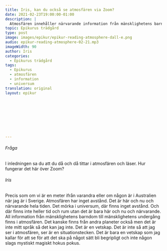 ```yaml
---
title: Iris, kan du också se atmosfären via Zoom?
date: 2021-02-23T19:00:00-01:00
description: | 
  Atmosfären innehåller närvarande information från mänsklighetens barndom till undergång, vilket är en universell vetskap utan avstånd eller tid och rum, som kan uppfattas som att se för att göra det begripligt och inte mystiskt. (Chat GPT) 
topic: Epikurus trädgård
type: post
image: images/epikur/epikur-reading-atmosphere-dall-e.png
audio: epikur-reading-atmosphere-02-21.mp3
imageWidth: 90
author: Iris
categories:
  - Epikurus trädgård
tags:
  - Epikurus
  - atmosfären
  - information
  - universum
translation: original
layout: epikur









---
```


###### Fråga
I inledningen sa du att du då och då tittar i atmosfären och läser. Hur fungerar det här över Zoom? 

###### Iris
Precis som om vi är en meter ifrån varandra eller om någon är i Australien när jag är i Sverige. Atmosfären har inget avstånd. Det är här och nu och närvarande hela tiden. Det mörka i universum, där finns inget avstånd. Och där finns inte heller tid och rum utan det är bara här och nu och närvarande. All information från mänsklighetens barndom till mänsklighetens undergång finns i atmosfären. Det kanske finns från andra planeter också men det är inte mitt språk så det kan jag inte. Det är en vetskap. Det är inte så att jag ser i atmosfären, ser är en situationstecken. Det är bara en vetskap som jag kallar för att se för att det ska på något sätt bli begripligt och inte någon slags mystiskt magiskt hokus pokus.
